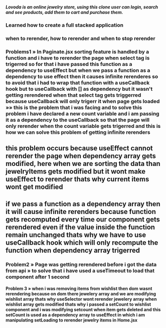 ##### Lovoda is an online jewelry store, using this clone user can login, search and see products, add them to cart and purchase them.

### Learned how to create a full stacked application

### when to rerender, how to rerender and when to stop rerender

### Problems1 » In Paginate.jsx sorting feature is handled by a function and i have to rerender the page when select tag is trigerred so for that i have passed this function as a dependency to useEffect but when we pass a function as a dependency to use effect then it causes infinite rerenderes so to avoid that i had to wrap that function with a useCallback hook but to useCallback with [] as dependency but it wasn't getting rerendered when that select tag gets triggerred because useCallback will only trigerr it when page gets loaded »» this is the problem that i was facing and to solve this problem i have declared a new count variable and i am passing it as a dependency to the useCallback so that the page will only rerender when the count variable gets trigerred and this is how we can solve this problem of getting infinite rerenders

## this problem occurs because useEffect cannot rerender the page when dependency array gets modified, here when we are sorting the data than jewelryItems gets modified but it wont make useEffect to rerender thats why current items wont get modified

## if we pass a function as a dependency array then it will cause infinite rerenders because function gets recomputed every time our component gets rerendered even if the value inside the function remain unchanged thats why we have to use useCallback hook which will only recompute the function when dependency array trigerred

### Problem2 » Page was getting rerendered before i got the data from api » to solve that i have used a useTimeout to load that component after 1 second

#### Problem 3 » when i was removing items from wishlist then dom wasnt rerendering because on dom there jewelery array and we are modifying wishlist array thats why useSelector wont rerender jewelery array when wishlist array gets modified thats why i passed a setCount to wishlist component and i was modifying setcount when item gets deleted and this setCount is used as a dependency array to useEffect in which i am manipulating setLoading to rerender jewelry items in Home.jsx
